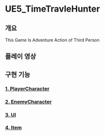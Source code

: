 # UE5_TimeTravleHunter

개요
-
This Game Is Adventure Action of Third Person

플레이 영상
-

구현 기능
-
### [1. PlayerCharacter](https://github.com/tbvjchvkfl/UE5_TimeTravleHunter/blob/master/Source/UE5_TimeTravleHunter/Private/Character/ReadMe.md)

### [2. EnemyCharacter](https://github.com/tbvjchvkfl/UE5_TimeTravleHunter/blob/master/Source/UE5_TimeTravleHunter/Private/Character/Enemy/ReadMe.md)

### [3. UI](https://github.com/tbvjchvkfl/UE5_TimeTravleHunter/blob/master/Source/UE5_TimeTravleHunter/Private/UI/ReadMe.md)

### [4. Item](https://github.com/tbvjchvkfl/UE5_TimeTravleHunter/blob/master/Source/UE5_TimeTravleHunter/Private/Object/ReadMe.md)
